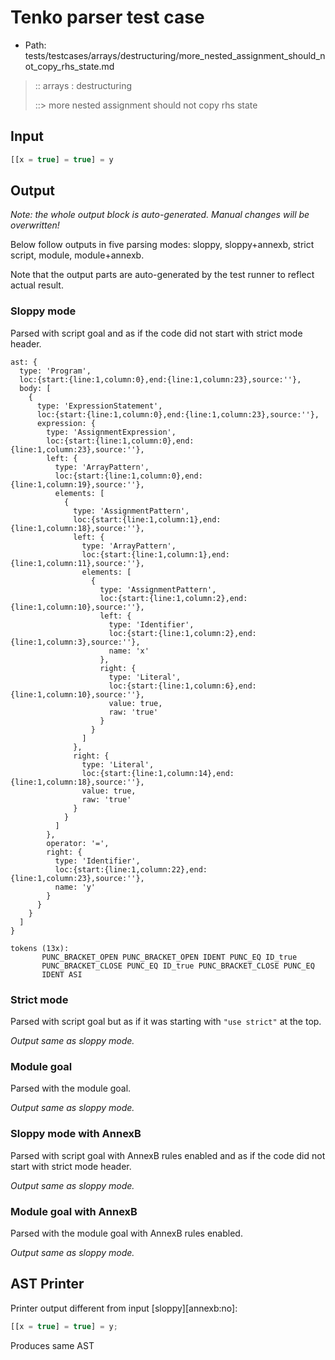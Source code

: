 # Tenko parser test case

- Path: tests/testcases/arrays/destructuring/more_nested_assignment_should_not_copy_rhs_state.md

> :: arrays : destructuring
>
> ::> more nested assignment should not copy rhs state

## Input

`````js
[[x = true] = true] = y
`````

## Output

_Note: the whole output block is auto-generated. Manual changes will be overwritten!_

Below follow outputs in five parsing modes: sloppy, sloppy+annexb, strict script, module, module+annexb.

Note that the output parts are auto-generated by the test runner to reflect actual result.

### Sloppy mode

Parsed with script goal and as if the code did not start with strict mode header.

`````
ast: {
  type: 'Program',
  loc:{start:{line:1,column:0},end:{line:1,column:23},source:''},
  body: [
    {
      type: 'ExpressionStatement',
      loc:{start:{line:1,column:0},end:{line:1,column:23},source:''},
      expression: {
        type: 'AssignmentExpression',
        loc:{start:{line:1,column:0},end:{line:1,column:23},source:''},
        left: {
          type: 'ArrayPattern',
          loc:{start:{line:1,column:0},end:{line:1,column:19},source:''},
          elements: [
            {
              type: 'AssignmentPattern',
              loc:{start:{line:1,column:1},end:{line:1,column:18},source:''},
              left: {
                type: 'ArrayPattern',
                loc:{start:{line:1,column:1},end:{line:1,column:11},source:''},
                elements: [
                  {
                    type: 'AssignmentPattern',
                    loc:{start:{line:1,column:2},end:{line:1,column:10},source:''},
                    left: {
                      type: 'Identifier',
                      loc:{start:{line:1,column:2},end:{line:1,column:3},source:''},
                      name: 'x'
                    },
                    right: {
                      type: 'Literal',
                      loc:{start:{line:1,column:6},end:{line:1,column:10},source:''},
                      value: true,
                      raw: 'true'
                    }
                  }
                ]
              },
              right: {
                type: 'Literal',
                loc:{start:{line:1,column:14},end:{line:1,column:18},source:''},
                value: true,
                raw: 'true'
              }
            }
          ]
        },
        operator: '=',
        right: {
          type: 'Identifier',
          loc:{start:{line:1,column:22},end:{line:1,column:23},source:''},
          name: 'y'
        }
      }
    }
  ]
}

tokens (13x):
       PUNC_BRACKET_OPEN PUNC_BRACKET_OPEN IDENT PUNC_EQ ID_true
       PUNC_BRACKET_CLOSE PUNC_EQ ID_true PUNC_BRACKET_CLOSE PUNC_EQ
       IDENT ASI
`````

### Strict mode

Parsed with script goal but as if it was starting with `"use strict"` at the top.

_Output same as sloppy mode._

### Module goal

Parsed with the module goal.

_Output same as sloppy mode._

### Sloppy mode with AnnexB

Parsed with script goal with AnnexB rules enabled and as if the code did not start with strict mode header.

_Output same as sloppy mode._

### Module goal with AnnexB

Parsed with the module goal with AnnexB rules enabled.

_Output same as sloppy mode._

## AST Printer

Printer output different from input [sloppy][annexb:no]:

````js
[[x = true] = true] = y;
````

Produces same AST
